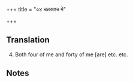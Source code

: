 +++
title = "०४ चतस्रश्च मे"

+++
## Translation
4. Both four of me and forty of me \[are\] etc. etc.

## Notes

